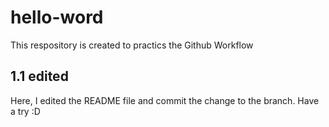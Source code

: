 # hello-word
This respository is created to practics the Github Workflow

## 1.1 edited
Here, I edited the README file and commit the change to the branch.
Have a try :D
